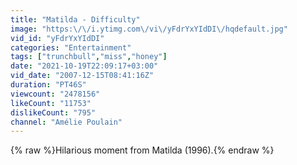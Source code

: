 ```yaml
---
title: "Matilda - Difficulty"
image: "https:\/\/i.ytimg.com\/vi\/yFdrYxYIdDI\/hqdefault.jpg"
vid_id: "yFdrYxYIdDI"
categories: "Entertainment"
tags: ["trunchbull","miss","honey"]
date: "2021-10-19T22:09:17+03:00"
vid_date: "2007-12-15T08:41:16Z"
duration: "PT46S"
viewcount: "2478156"
likeCount: "11753"
dislikeCount: "795"
channel: "Amélie Poulain"
---
```

{% raw %}Hilarious moment from Matilda (1996).{% endraw %}
